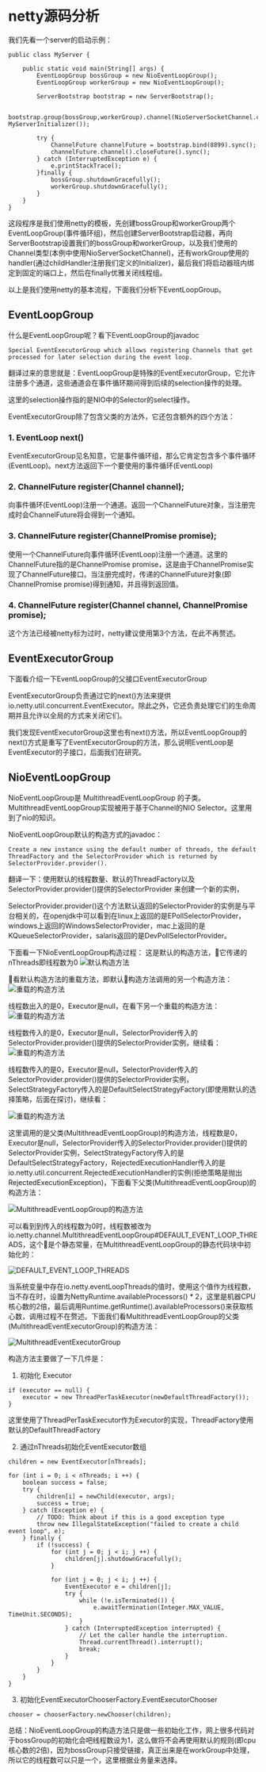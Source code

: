 # netty源码分析

我们先看一个server的启动示例：

```
public class MyServer {

    public static void main(String[] args) {
        EventLoopGroup bossGroup = new NioEventLoopGroup();
        EventLoopGroup workerGroup = new NioEventLoopGroup();

        ServerBootstrap bootstrap = new ServerBootstrap();

        bootstrap.group(bossGroup,workerGroup).channel(NioServerSocketChannel.class).childHandler(new MyServerInitializer());

        try {
            ChannelFuture channelFuture = bootstrap.bind(8899).sync();
            channelFuture.channel().closeFuture().sync();
        } catch (InterruptedException e) {
            e.printStackTrace();
        }finally {
            bossGroup.shutdownGracefully();
            workerGroup.shutdownGracefully();
        }
    }
}
```

这段程序是我们使用netty的模板，先创建bossGroup和workerGroup两个EventLoopGroup(事件循环组)，然后创建ServerBootstrap启动器，再向ServerBootstrap设置我们的bossGroup和workerGroup，以及我们使用的Channel类型(本例中使用NioServerSocketChannel)，还有workGroup使用的handler(通过childHandler注册我们定义的Initializer)，最后我们将启动器班内绑定到固定的端口上，然后在finally优雅关闭线程组。

以上是我们使用netty的基本流程，下面我们分析下EventLoopGroup。

## EventLoopGroup

什么是EventLoopGroup呢？看下EventLoopGroup的javadoc
```
Special EventExecutorGroup which allows registering Channels that get processed for later selection during the event loop.
```

翻译过来的意思就是：EventLoopGroup是特殊的EventExecutorGroup，它允许注册多个通道，这些通道会在事件循环期间得到后续的selection操作的处理。

这里的selection操作指的是NIO中的Selector的select操作。

EventExecutorGroup除了包含父类的方法外，它还包含额外的四个方法：

### 1. EventLoop next()
EventExecutorGroup见名知意，它是事件循环组，那么它肯定包含多个事件循环(EventLoop)。next方法返回下一个要使用的事件循环(EventLoop)

### 2. ChannelFuture register(Channel channel);
向事件循环(EventLoop)注册一个通道。返回一个ChannelFuture对象，当注册完成时会ChannelFuture将会得到一个通知。

### 3. ChannelFuture register(ChannelPromise promise);
使用一个ChannelFuture向事件循环(EventLoop)注册一个通道。这里的ChannelFuture指的是ChannelPromise promise，这是由于ChannelPromise实现了ChannelFuture接口。当注册完成时，传递的ChannelFuture对象(即ChannelPromise promise)得到通知，并且得到返回值。

### 4. ChannelFuture register(Channel channel, ChannelPromise promise);
这个方法已经被netty标为过时，netty建议使用第3个方法，在此不再赘述。

## EventExecutorGroup

下面看介绍一下EventLoopGroup的父接口EventExecutorGroup

EventExecutorGroup负责通过它的next()方法来提供io.netty.util.concurrent.EventExecutor。除此之外，它还负责处理它们的生命周期并且允许以全局的方式来关闭它们。

我们发现EventExecutorGroup这里也有next()方法，所以EventLoopGroup的next()方式是重写了EventExecutorGroup的方法，那么说明EventLoop是EventExecutor的子接口，后面我们在研究。


## NioEventLoopGroup

NioEventLoopGroup是 MultithreadEventLoopGroup 的子类。MultithreadEventLoopGroup实现被用于基于Channel的NIO Selector。这里用到了nio的知识。

NioEventLoopGroup默认的构造方式的javadoc：
```
Create a new instance using the default number of threads, the default ThreadFactory and the SelectorProvider which is returned by SelectorProvider.provider().
```
翻译一下：使用默认的线程数量、默认的ThreadFactory以及SelectorProvider.provider()提供的SelectorProvider 来创建一个新的实例，

SelectorProvider.provider()这个方法默认返回的SelectorProvider的实例是与平台相关的，在openjdk中可以看到在linux上返回的是EPollSelectorProvider，windows上返回的WindowsSelectorProvider，mac上返回的是KQueueSelectorProvider，salaris返回的是DevPollSelectorProvider。

下面看一下NioEventLoopGroup构造过程：
这是默认的构造方法，它传递的nThreads即线程数为0
![默认构造方法](./img/NioEventLoopGroup01.png)

看默认构造方法的重载方法，即默认构造方法调用的另一个构造方法：
![重载的构造方法](./img/NioEventLoopGroup02.png)

线程数出入的是0，Executor是null，在看下另一个重载的构造方法：
![重载的构造方法](./img/NioEventLoopGroup03.png)

线程数传入的是0，Executor是null，SelectorProvider传入的SelectorProvider.provider()提供的SelectorProvider实例，继续看：
![重载的构造方法](./img/NioEventLoopGroup04.png)

线程数传入的是0，Executor是null，SelectorProvider传入的SelectorProvider.provider()提供的SelectorProvider实例，SelectStrategyFactory传入的是DefaultSelectStrategyFactory(即使用默认的选择策略，后面在探讨)，继续看：

![重载的构造方法](./img/NioEventLoopGroup05.png)

这里调用的是父类(MultithreadEventLoopGroup)的构造方法，线程数是0，Executor是null，SelectorProvider传入的SelectorProvider.provider()提供的SelectorProvider实例，SelectStrategyFactory传入的是DefaultSelectStrategyFactory，RejectedExecutionHandler传入的是io.netty.util.concurrent.RejectedExecutionHandler的实例(拒绝策略是抛出RejectedExecutionException)，下面看下父类(MultithreadEventLoopGroup)的构造方法：

![MultithreadEventLoopGroup的构造方法](./img/MultithreadEventLoopGroup01.png)

可以看到到传入的线程数为0时，线程数被改为io.netty.channel.MultithreadEventLoopGroup#DEFAULT_EVENT_LOOP_THREADS，这个是个静态常量，在MultithreadEventLoopGroup的静态代码块中初始化的：

![DEFAULT_EVENT_LOOP_THREADS](./img/MultithreadEventLoopGroup02.png)

当系统变量中存在io.netty.eventLoopThreads的值时，使用这个值作为线程数，当不存在时，设置为NettyRuntime.availableProcessors() * 2，这里是机器CPU核心数的2倍，最后调用Runtime.getRuntime().availableProcessors()来获取核心数，调用过程不在赘述。下面我们看MultithreadEventLoopGroup的父类(MultithreadEventExecutorGroup)的构造方法：

![MultithreadEventExecutorGroup](./img/MultithreadEventExecutorGroup01.png)

构造方法主要做了一下几件是：
1. 初始化 Executor

```
if (executor == null) {
    executor = new ThreadPerTaskExecutor(newDefaultThreadFactory());
}
```
这里使用了ThreadPerTaskExecutor作为Executor的实现，ThreadFactory使用默认的DefaultThreadFactory

2. 通过nThreads初始化EventExecutor数组

```
children = new EventExecutor[nThreads];

for (int i = 0; i < nThreads; i ++) {
    boolean success = false;
    try {
        children[i] = newChild(executor, args);
        success = true;
    } catch (Exception e) {
        // TODO: Think about if this is a good exception type
        throw new IllegalStateException("failed to create a child event loop", e);
    } finally {
        if (!success) {
            for (int j = 0; j < i; j ++) {
                children[j].shutdownGracefully();
            }

            for (int j = 0; j < i; j ++) {
                EventExecutor e = children[j];
                try {
                    while (!e.isTerminated()) {
                        e.awaitTermination(Integer.MAX_VALUE, TimeUnit.SECONDS);
                    }
                } catch (InterruptedException interrupted) {
                    // Let the caller handle the interruption.
                    Thread.currentThread().interrupt();
                    break;
                }
            }
        }
    }
}
```

3. 初始化EventExecutorChooserFactory.EventExecutorChooser

```
chooser = chooserFactory.newChooser(children);
```

总结：NioEventLoopGroup的构造方法只是做一些初始化工作，网上很多代码对于bossGroup的初始化会吧线程数设为1，这么做将不会再使用默认的规则(即cpu核心数的2倍)，因为bossGroup只接受链接，真正出来是在workGroup中处理，所以它的线程数可以只是一个，这里根据业务量来选择。
